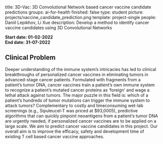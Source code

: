 title: 3D-Vac: 3D Convolutional Network based cancer vaccine candidate predictions
groups: ai-for-health
finished: false 
type: student 
picture: projects/vaccine_candidate_prediction.png
template: project-single
people: Daniil Lepikhov, Li Xue
description: Develop a method to identify cancer vaccine candidates using 3D Convolutional Networks

**Start date: 01-02-2022** <br>
**End date: 31-07-2022** 

## Clinical Problem 
Deeper understanding of the immune system’s intricacies has led to clinical
breakthroughs of personalized cancer vaccines in eliminating tumors in advanced-stage
cancer patients. Formulated with fragments from a patient’s tumor DNA, cancer
vaccines train a patient’s own immune system to recognize a patient’s mutated cancer
proteins as ‘foreign’ and wage a lethal attack against tumors. The major puzzle in this field is: which of a patient’s hundreds of tumor mutations can trigger the immune system to attack tumors? Complementary to costly and timeconsuming wet-lab screenings (e.g., Sipuleucel-T was priced at $93,0005), predictive algorithms that can quickly pinpoint neoantigens from a patient’s tumor DNA are
urgently needed, if personalized cancer vaccines are to be applied on a large scale.
We aim to predict cancer vaccine candidates in this project. Our overall aim is to
improve the efficacy, safety and development time of existing T cell based cancer
vaccine approaches.
